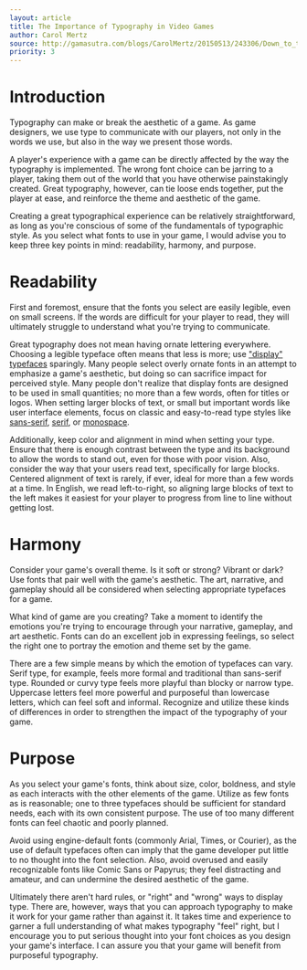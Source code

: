 ```yaml
---
layout: article
title: The Importance of Typography in Video Games
author: Carol Mertz
source: http://gamasutra.com/blogs/CarolMertz/20150513/243306/Down_to_the_Letter_The_Importance_of_Typography_in_Video_Games.php
priority: 3
---
```


# Introduction
Typography can make or break the aesthetic of a game. As game designers, we use type to communicate with our players, not only in the words we use, but also in the way we present those words.

A player's experience with a game can be directly affected by the way the typography is implemented. The wrong font choice can be jarring to a player, taking them out of the world that you have otherwise painstakingly created. Great typography, however, can tie loose ends together, put the player at ease, and reinforce the theme and aesthetic of the game.

Creating a great typographical experience can be relatively straightforward, as long as you're conscious of some of the fundamentals of typographic style. As you select what fonts to use in your game, I would advise you to keep three key points in mind: readability, harmony, and purpose.

# Readability
First and foremost, ensure that the fonts you select are easily legible, even on small screens. If the words are difficult for your player to read, they will ultimately struggle to understand what you're trying to communicate.

Great typography does not mean having ornate lettering everywhere. Choosing a legible typeface often means that less is more; use ["display" typefaces](http://en.wikipedia.org/wiki/Samples_of_display_typefaces) sparingly. Many people select overly ornate fonts in an attempt to emphasize a game's aesthetic, but doing so can sacrifice impact for perceived style. Many people don't realize that display fonts are designed to be used in small quantities; no more than a few words, often for titles or logos. When setting larger blocks of text, or small but important words like user interface elements, focus on classic and easy-to-read type styles like [sans-serif](http://en.wikipedia.org/wiki/Samples_of_sans_serif_typefaces), [serif](http://en.wikipedia.org/wiki/Samples_of_serif_typefaces), or [monospace](http://en.wikipedia.org/wiki/Samples_of_monospaced_typefaces).

Additionally, keep color and alignment in mind when setting your type. Ensure that there is enough contrast between the type and its background to allow the words to stand out, even for those with poor vision. Also, consider the way that your users read text, specifically for large blocks. Centered alignment of text is rarely, if ever, ideal for more than a few words at a time. In English, we read left-to-right, so aligning large blocks of text to the left makes it easiest for your player to progress from line to line without getting lost.

# Harmony
Consider your game's overall theme. Is it soft or strong? Vibrant or dark? Use fonts that pair well with the game's aesthetic. The art, narrative, and gameplay should all be considered when selecting appropriate typefaces for a game.

What kind of game are you creating? Take a moment to identify the emotions you're trying to encourage through your narrative, gameplay, and art aesthetic. Fonts can do an excellent job in expressing feelings, so select the right one to portray the emotion and theme set by the game.

There are a few simple means by which the emotion of typefaces can vary. Serif type, for example, feels more formal and traditional than sans-serif type. Rounded or curvy type feels more playful than blocky or narrow type. Uppercase letters feel more powerful and purposeful than lowercase letters, which can feel soft and informal. Recognize and utilize these kinds of differences in order to strengthen the impact of the typography of your game.

# Purpose
As you select your game's fonts, think about size, color, boldness, and style as each interacts with the other elements of the game. Utilize as few fonts as is reasonable; one to three typefaces should be sufficient for standard needs, each with its own consistent purpose. The use of too many different fonts can feel chaotic and poorly planned.

Avoid using engine-default fonts (commonly Arial, Times, or Courier), as the use of default typefaces often can imply that the game developer put little to no thought into the font selection. Also, avoid overused and easily recognizable fonts like Comic Sans or Papyrus; they feel distracting and amateur, and can undermine the desired aesthetic of the game.

Ultimately there aren't hard rules, or "right" and "wrong" ways to display type. There are, however, ways that you can approach typography to make it work for your game rather than against it. It takes time and experience to garner a full understanding of what makes typography "feel" right, but I encourage you to put serious thought into your font choices as you design your game's interface. I can assure you that your game will benefit from purposeful typography.